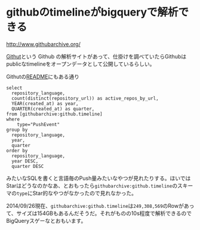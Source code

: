 # githubのtimelineがbigqueryで解析できる

http://www.githubarchive.org/

[Githut](http://githut.info/)という Github の解析サイトがあって、仕掛けを調べていたらGithubはpublicなtimelineをオープンデータとして公開しているらしい。

Githutの[README](https://github.com/littleark/githut/blob/da6e8e89c33c3eb93b106b1c0d45d5681efb2da5/README.md)にもある通り

```
select
  repository_language,
  count(distinct(repository_url)) as active_repos_by_url,
  YEAR(created_at) as year,
  QUARTER(created_at) as quarter,
from [githubarchive:github.timeline]
where
    type="PushEvent"
group by
  repository_language,
  year,
  quarter
order by
  repository_language,
  year DESC,
  quarter DESC
```

みたいなSQLを書くと言語毎のPush量みたいなやつが見れたりする。ほいではStarはどうなのかなあ、とおもったら`githubarchive:github.timeline`のスキーマの`type`にStar的なやつがなかったので見れなかった。

2014/09/26現在、`githubarchive:github.timeline`は`249,308,569`のRowがあって、サイズは154GBもあるんだそうだ。それがものの10s程度で解析できるのでBigQueryスゲーなとおもいます。
